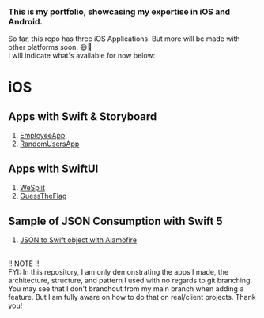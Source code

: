### This is my portfolio, showcasing my expertise in iOS and Android.

So far, this repo has three iOS Applications. But more will be made with other platforms soon. 😄🤞<br>
I will indicate what's available for now below:

# iOS
## Apps with Swift & Storyboard
1. [EmployeeApp](iOS/Swift/EmployeeApp)
2. [RandomUsersApp](iOS/Swift/RandomUsersApp)

## Apps with SwiftUI
1. [WeSplit](iOS/SwiftUI/WeSplit)
2. [GuessTheFlag](iOS/SwiftUI/GuessTheFlag)

## Sample of JSON Consumption with Swift 5
1. [JSON to Swift object with Alamofire](iOS/ConsumingJSONSample)


<br>
‼️ NOTE ‼️<br>
FYI: In this repository, I am only demonstrating the apps I made, the architecture, structure, and pattern I used with no regards to git branching. You may see that I don't branchout from my main branch when adding a feature. But I am fully aware on how to do that on real/client projects. Thank you!
